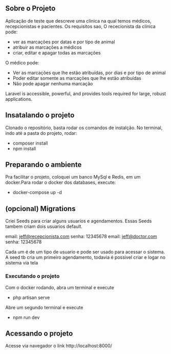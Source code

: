 ## Sobre o Projeto

Aplicação de teste que descreve uma clinica na qual temos médicos, recepcionistas e pacientes.
Os requisitos sao, O rececionista da clínica pode:

- ver as marcações por datas e por tipo de animal
- atribuir as marcações a médicos
- criar, editar e apagar todas as marcações

O médico pode:

- Ver as marcações que lhe estão atribuídas, por dias e por tipo de animal
- Poder editar somente as marcações que lhe estão atribuídas
- Não pode apagar nenhuma marcação

Laravel is accessible, powerful, and provides tools required for large, robust applications.

## Insatalando o projeto

Clonado o repositório, basta rodar os comandos de instalção.
No terminal, indo até a pasta do projeto, rodar:

- composer install
- npm install

## Preparando o ambiente

Pra facilitar o projeto, coloquei um banco MySql e Redis, em um docker.Para rodar o docker dos databases, execute:

- docker-compose up -d

## (opcional) Migrations

Criei Seeds para criar alguns usuarios e agendamentos. Essas Seeds tambem criam dois usuarios default.

email: jeff@recepcionista.com senha: 12345678
email: jeff@doctor.com senha: 12345678

Cada um é de um tipo de usuario e pode ser usado para acessar o sistema.
A seed tb cria um primeiro agendamento, todavia é possivel criar e logar no sistema via tela


### Executando o projeto

Com o docker rodando, abra um terminal e execute

- php artisan serve

Abre um segundo terminal e execute

- npm run dev

## Acessando o projeto

Acesse via navegador o link http://localhost:8000/


